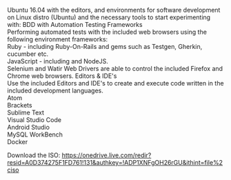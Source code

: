 
Ubuntu 16.04  with the editors,  and environments for software development on 
Linux distro (Ubuntu) and the necessary tools to start experimenting with:
BDD with Automation Testing Frameworks  
Performing automated tests with the included web browsers using the following environment frameworks:  
Ruby - including Ruby-On-Rails and gems such as Testgen, Gherkin, cucumber etc.  
JavaScript - including and NodeJS.  
Selenium and Watir Web Drivers are able to control the included Firefox and Chrome web browsers.
Editors & IDE's  
Use the included Editors and IDE's to create and execute code written in the included development languages.  
Atom  
Brackets  
Sublime Text  
Visual Studio Code  
Android Studio    
MySQL WorkBench  
Docker



Download the ISO:
https://onedrive.live.com/redir?resid=A0D374275F1FD761!131&authkey=!ADP1XNFgOH26rGU&ithint=file%2ciso
